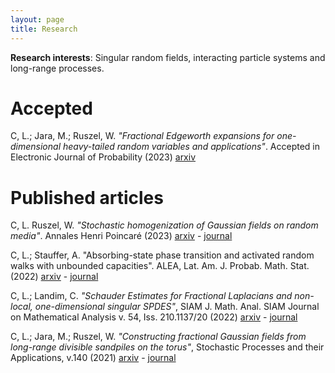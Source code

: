 ```yaml
---
layout: page
title: Research
---
```


**Research interests**: Singular random fields, interacting particle systems and long-range processes.

# Accepted
C, L.; Jara, M.; Ruszel, W. _"Fractional Edgeworth expansions for one-dimensional heavy-tailed random variables and applications"_.
Accepted in Electronic Journal of Probability (2023)
[arxiv](https://arxiv.org/abs/2101.01609)

# Published articles
C, L. Ruszel, W. _"Stochastic homogenization of Gaussian fields on random media"_. 
Annales Henri Poincaré (2023)
[arxiv](https://arxiv.org/abs/2201.12013) - [journal](https://link.springer.com/article/10.1007/s00023-023-01347-5)

C, L.; Stauffer, A. "Absorbing-state phase transition and activated random walks with unbounded capacities". 
ALEA, Lat. Am. J. Probab. Math. Stat. (2022)
[arxiv](https://arxiv.org/abs/2108.03038) - [journal](https://alea.impa.br/articles/v19/19-46.pdf)

C, L.; Landim, C. _"Schauder Estimates for Fractional Laplacians and non-local, one-dimensional singular SPDES"_,  SIAM J. Math. Anal. SIAM Journal on Mathematical Analysis v. 54, Iss. 210.1137/20 (2022)
[arxiv](https://arxiv.org/abs/1912.11869) - [journal](https://epubs.siam.org/doi/abs/10.1137/20M1382829)

C, L.; Jara, M.; Ruszel, W. _"Constructing fractional Gaussian fields from long-range divisible sandpiles on the torus"_, Stochastic Processes and their Applications, v.140 (2021)
[arxiv](https://arxiv.org/abs/1808.06078) - [journal](https://www.sciencedirect.com/science/article/pii/S0304414921000995)
